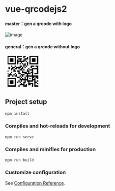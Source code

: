 # vue-qrcodejs2

#### master：gen a qrcode with logo
 ![image](https://github.com/yfl1/vue-qrcodejs2/raw/master/src/assets/qrcode.jpg)

#### general：gen a qrcode without logo
 ![image](./src/assets/qr.jpg)

## Project setup
```
npm install
```

### Compiles and hot-reloads for development
```
npm run serve
```

### Compiles and minifies for production
```
npm run build
```

### Customize configuration
See [Configuration Reference](https://cli.vuejs.org/config/).
